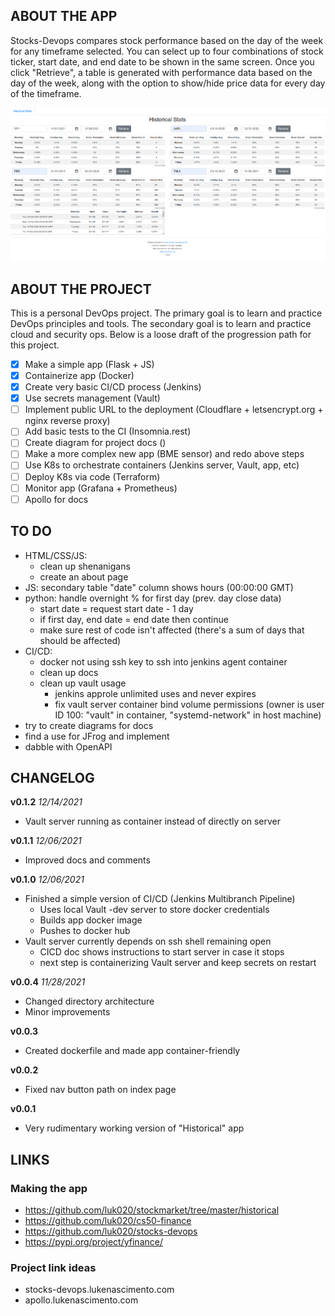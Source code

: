 ## ABOUT THE APP

Stocks-Devops compares stock performance based on the day of the week for any timeframe selected. You can select up to four combinations of stock ticker, start date, and end date to be shown in the same screen. Once you click "Retrieve", a table is generated with performance data based on the day of the week, along with the option to show/hide price data for every day of the timeframe.

![App main page screenshot](./docs/images/screenshot1.png)

## ABOUT THE PROJECT

This is a personal DevOps project. The primary goal is to learn and practice DevOps principles and tools. The secondary goal is to learn and practice cloud and security ops. Below is a loose draft of the progression path for this project.

- [x] Make a simple app (Flask + JS)
- [x] Containerize app (Docker)
- [x] Create very basic CI/CD process (Jenkins)
- [x] Use secrets management (Vault)
- [ ] Implement public URL to the deployment (Cloudflare + letsencrypt.org + nginx reverse proxy)
- [ ] Add basic tests to the CI (Insomnia.rest)
- [ ] Create diagram for project docs ()
- [ ] Make a more complex new app (BME sensor) and redo above steps
- [ ] Use K8s to orchestrate containers (Jenkins server, Vault, app, etc)
- [ ] Deploy K8s via code (Terraform)
- [ ] Monitor app (Grafana + Prometheus)
- [ ] Apollo for docs

## TO DO

- HTML/CSS/JS:
    - clean up shenanigans
    - create an about page
- JS: secondary table "date" column shows hours (00:00:00 GMT)
- python: handle overnight % for first day (prev. day close data)
    - start date = request start date - 1 day
    - if first day, end date = end date then continue
    - make sure rest of code isn't affected (there's a sum of days that should be affected)
- CI/CD:
    - docker not using ssh key to ssh into jenkins agent container
    - clean up docs
    - clean up vault usage
        - jenkins approle unlimited uses and never expires
        - fix vault server container bind volume permissions (owner is user ID 100: "vault" in container, "systemd-network" in host machine)
- try to create diagrams for docs
- find a use for JFrog and implement
- dabble with OpenAPI

## CHANGELOG

**v0.1.2** *12/14/2021*
- Vault server running as container instead of directly on server

**v0.1.1** *12/06/2021*
- Improved docs and comments

**v0.1.0** *12/06/2021*
- Finished a simple version of CI/CD (Jenkins Multibranch Pipeline)
    - Uses local Vault -dev server to store docker credentials
    - Builds app docker image
    - Pushes to docker hub
- Vault server currently depends on ssh shell remaining open
    - CICD doc shows instructions to start server in case it stops
    - next step is containerizing Vault server and keep secrets on restart

**v0.0.4** *11/28/2021*
- Changed directory architecture
- Minor improvements

**v0.0.3**
- Created dockerfile and made app container-friendly

**v0.0.2**
- Fixed nav button path on index page

**v0.0.1**
- Very rudimentary working version of "Historical" app

## LINKS

### Making the app

- https://github.com/luk020/stockmarket/tree/master/historical
- https://github.com/luk020/cs50-finance
- https://github.com/luk020/stocks-devops
- https://pypi.org/project/yfinance/

### Project link ideas

- stocks-devops.lukenascimento.com
- apollo.lukenascimento.com